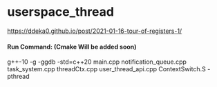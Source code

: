 # userspace_thread

https://ddeka0.github.io/post/2021-01-16-tour-of-registers-1/

#### Run Command: (Cmake Will be added soon)

g++-10 -g -ggdb -std=c++20 main.cpp notification_queue.cpp task_system.cpp threadCtx.cpp user_thread_api.cpp ContextSwitch.S -pthread